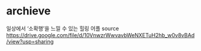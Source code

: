 # archieve
일상에서 ‘소확행’을 느낄 수 있는 힐링 어플
source https://drive.google.com/file/d/10VnwzrWwvavbWeNXETuH2hb_w0v8vBAd/view?usp=sharing 

